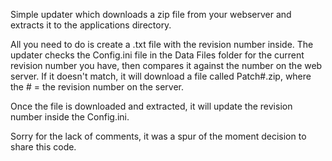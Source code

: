 Simple updater which downloads a zip file from your webserver and extracts it to the applications directory.

All you need to do is create a .txt file with the revision number inside. The updater checks the Config.ini file in the Data Files folder for the current revision number you have,
then compares it against the number on the web server. If it doesn't match, it will download a file called Patch#.zip, where the # = the revision number on the server.

Once the file is downloaded and extracted, it will update the revision number inside the Config.ini.

Sorry for the lack of comments, it was a spur of the moment decision to share this code.
